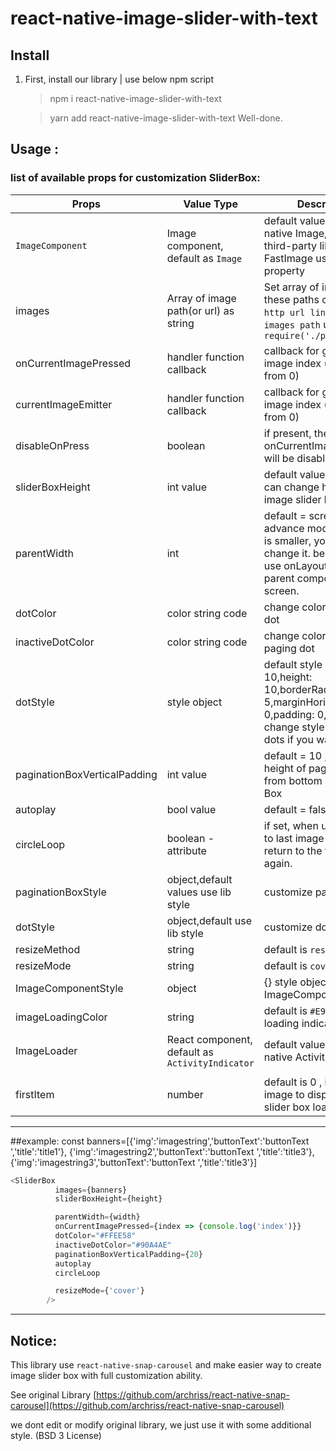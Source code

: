 
# react-native-image-slider-with-text

## Install

1. First, install our library | use below npm script

   > npm i react-native-image-slider-with-text

   > yarn add react-native-image-slider-with-text
Well-done.

## Usage :

### list of available props for customization SliderBox:

| Props                        | Value Type                            | Description                                                                                                                                             |
| ---------------------------- | ------------------------------------- | ------------------------------------------------------------------------------------------------------------------------------------------------------- |
| `ImageComponent`             | Image component, default as `Image`   | default value is React-native Image, if you use third-party library like FastImage use this property                                                    |
| images                       | Array of image path(or url) as string | Set array of images path- these paths can contain `http url link` or `local images path` using `require('./pathOfImage')`                                                                    |
| onCurrentImagePressed        | handler function callback             | callback for get pressed image index (index start from 0)                                                                                               |
| currentImageEmitter          | handler function callback             | callback for get current image index (index start from 0)                                                                                               |
| disableOnPress               | boolean               |               if present, then onCurrentImagePressed will be disabled                            |
| sliderBoxHeight              | int value                             | default value = 200, you can change height of image slider box                                                                                          |
| parentWidth                  | int                                   | default = screen.width ; in advance mode, if parent is smaller, you can change it. best practice is use onLayout handler in parent component or screen. |
| dotColor                     | color string code                     | change color of paging dot                                                                                                                              |
| inactiveDotColor             | color string code                     | change color of inactive paging dot                                                                                                                     |
| dotStyle                     | style object                          | default style is : {width: 10,height: 10,borderRadius: 5,marginHorizontal: 0,padding: 0,margin: 0,} change style of paging dots if you want            |
| paginationBoxVerticalPadding | int value                             | default = 10 ; change the height of paging dots from bottom of Slider-Box                                                                               |
| autoplay                     | bool value                            | default = false                                                                               |
| circleLoop                   | boolean - attribute                   | if set, when user swiped to last image circularly return to the first image again.                                                                      |
| paginationBoxStyle           | object,default values use lib style   | customize pagination box                                                                                                                                |
| dotStyle                     | object,default use lib style          | customize dot styles                                                                                                                                    |
| resizeMethod                 | string                                | default is `resize`                                                                                                                                     |
| resizeMode                   | string                                | default is `cover`                                                                                                                                      |
| ImageComponentStyle          | object                                | {} style object for ImageComponent   |
  | imageLoadingColor            | string                                | default is `#E91E63` , image loading indicator color       |
| ImageLoader            | React component, default as `ActivityIndicator`                                | default value is React-native ActivityIndicator.
       |
| firstItem            | number                                | default is 0 , index of image to display when slider box loads       |
---
##example:
const banners=[{'img':'imagestring','buttonText':'buttonText ','title':'title1'},
                  {'img':'imagestring2','buttonText':'buttonText ','title':'title3'},
                  {'img':'imagestring3','buttonText':'buttonText ','title':'title3'}]
```javascript
<SliderBox
          images={banners}
          sliderBoxHeight={height}

          parentWidth={width}
          onCurrentImagePressed={index => {console.log('index')}}
          dotColor="#FFEE58"
          inactiveDotColor="#90A4AE"
          paginationBoxVerticalPadding={20}
          autoplay
          circleLoop

          resizeMode={'cover'}
        />
```
---
## Notice:

This library use `react-native-snap-carousel` and make easier way to create image slider box with full customization ability.

See original Library [https://github.com/archriss/react-native-snap-carousel](https://github.com/archriss/react-native-snap-carousel)

we dont edit or modify original library, we just use it with some additional style. (BSD 3 License)
